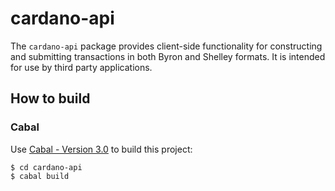 # cardano-api


The `cardano-api` package provides client-side functionality for constructing and submitting transactions
in both Byron and Shelley formats.  It is intended for use by third party applications.


## How to build

### Cabal

Use [Cabal - Version 3.0](https://www.haskell.org/cabal/) to build this project:

```
$ cd cardano-api
$ cabal build
```
